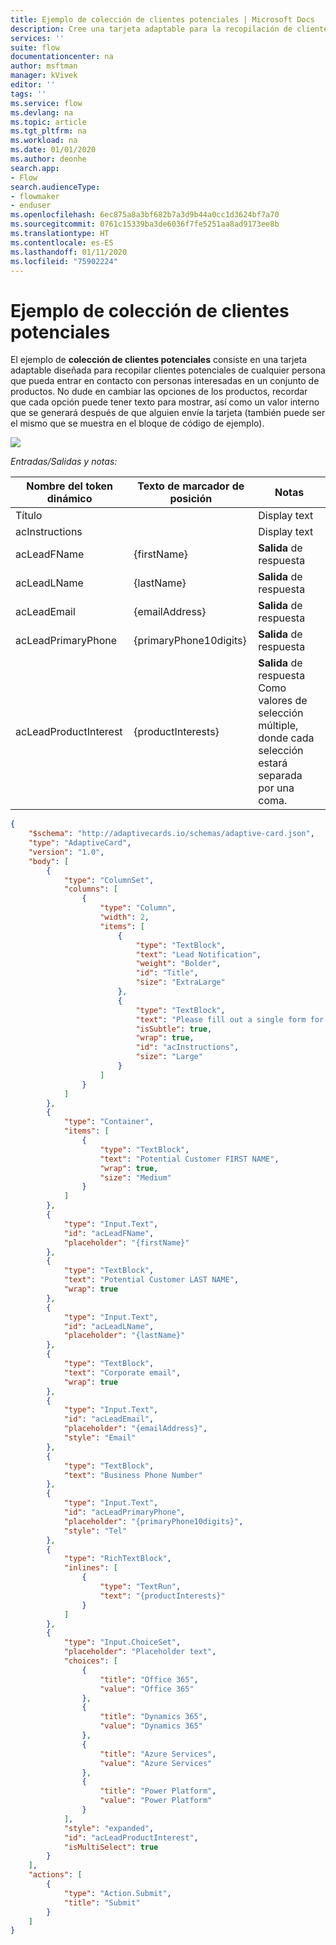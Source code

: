 ```yaml
---
title: Ejemplo de colección de clientes potenciales | Microsoft Docs
description: Cree una tarjeta adaptable para la recopilación de clientes potenciales a partir de personas interesadas en un conjunto de productos.
services: ''
suite: flow
documentationcenter: na
author: msftman
manager: kVivek
editor: ''
tags: ''
ms.service: flow
ms.devlang: na
ms.topic: article
ms.tgt_pltfrm: na
ms.workload: na
ms.date: 01/01/2020
ms.author: deonhe
search.app:
- Flow
search.audienceType:
- flowmaker
- enduser
ms.openlocfilehash: 6ec875a8a3bf682b7a3d9b44a0cc1d3624bf7a70
ms.sourcegitcommit: 0761c15339ba3de6036f7fe5251aa8ad9173ee8b
ms.translationtype: HT
ms.contentlocale: es-ES
ms.lasthandoff: 01/11/2020
ms.locfileid: "75902224"
---
```

# <a name="lead-collection-sample"></a>Ejemplo de colección de clientes potenciales

El ejemplo de **colección de clientes potenciales** consiste en una tarjeta adaptable diseñada para recopilar clientes potenciales de cualquier persona que pueda entrar en contacto con personas interesadas en un conjunto de productos. No dude en cambiar las opciones de los productos, recordar que cada opción puede tener texto para mostrar, así como un valor interno que se generará después de que alguien envíe la tarjeta (también puede ser el mismo que se muestra en el bloque de código de ejemplo).

![](media/adaptive-cards/lead-notification.png)

*Entradas/Salidas y notas:*

| Nombre del token dinámico    | Texto de marcador de posición       | Notas                                                                                       |
|-----------------------|------------------------|--------------------------------------|
| Título                 |                        | Display text                                                                                  |
| acInstructions        |                        | Display text                                                                                  |
| acLeadFName           | {firstName}            | **Salida** de respuesta                                                                           |
| acLeadLName           | {lastName}             | **Salida** de respuesta                                                                           |
| acLeadEmail           | {emailAddress}         | **Salida** de respuesta                                                                           |
| acLeadPrimaryPhone    | {primaryPhone10digits} | **Salida** de respuesta                                                                           |
| acLeadProductInterest | {productInterests}     | **Salida** de respuesta  <br>Como valores de selección múltiple, donde cada selección estará separada por una coma.                                                                         |

``` json
{
    "$schema": "http://adaptivecards.io/schemas/adaptive-card.json",
    "type": "AdaptiveCard",
    "version": "1.0",
    "body": [
        {
            "type": "ColumnSet",
            "columns": [
                {
                    "type": "Column",
                    "width": 2,
                    "items": [
                        {
                            "type": "TextBlock",
                            "text": "Lead Notification",
                            "weight": "Bolder",
                            "id": "Title",
                            "size": "ExtraLarge"
                        },
                        {
                            "type": "TextBlock",
                            "text": "Please fill out a single form for each individual expressing interest in our products. ",
                            "isSubtle": true,
                            "wrap": true,
                            "id": "acInstructions",
                            "size": "Large"
                        }
                    ]
                }
            ]
        },
        {
            "type": "Container",
            "items": [
                {
                    "type": "TextBlock",
                    "text": "Potential Customer FIRST NAME",
                    "wrap": true,
                    "size": "Medium"
                }
            ]
        },
        {
            "type": "Input.Text",
            "id": "acLeadFName",
            "placeholder": "{firstName}"
        },
        {
            "type": "TextBlock",
            "text": "Potential Customer LAST NAME",
            "wrap": true
        },
        {
            "type": "Input.Text",
            "id": "acLeadLName",
            "placeholder": "{lastName}"
        },
        {
            "type": "TextBlock",
            "text": "Corporate email",
            "wrap": true
        },
        {
            "type": "Input.Text",
            "id": "acLeadEmail",
            "placeholder": "{emailAddress}",
            "style": "Email"
        },
        {
            "type": "TextBlock",
            "text": "Business Phone Number"
        },
        {
            "type": "Input.Text",
            "id": "acLeadPrimaryPhone",
            "placeholder": "{primaryPhone10digits}",
            "style": "Tel"
        },
        {
            "type": "RichTextBlock",
            "inlines": [
                {
                    "type": "TextRun",
                    "text": "{productInterests}"
                }
            ]
        },
        {
            "type": "Input.ChoiceSet",
            "placeholder": "Placeholder text",
            "choices": [
                {
                    "title": "Office 365",
                    "value": "Office 365"
                },
                {
                    "title": "Dynamics 365",
                    "value": "Dynamics 365"
                },
                {
                    "title": "Azure Services",
                    "value": "Azure Services"
                },
                {
                    "title": "Power Platform",
                    "value": "Power Platform"
                }
            ],
            "style": "expanded",
            "id": "acLeadProductInterest",
            "isMultiSelect": true
        }
    ],
    "actions": [
        {
            "type": "Action.Submit",
            "title": "Submit"
        }
    ]
}
```


